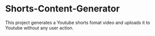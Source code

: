 # Shorts-Content-Generator
This project generates a Youtube shorts fomat video and uploads it to Youtube without any user action.
